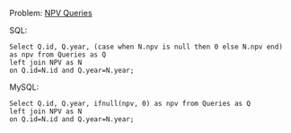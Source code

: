 Problem: [NPV Queries](https://leetcode.com/problems/npv-queries/)

SQL:

```
Select Q.id, Q.year, (case when N.npv is null then 0 else N.npv end) as npv from Queries as Q
left join NPV as N
on Q.id=N.id and Q.year=N.year; 

```



MySQL:

```
Select Q.id, Q.year, ifnull(npv, 0) as npv from Queries as Q
left join NPV as N
on Q.id=N.id and Q.year=N.year; 

```
